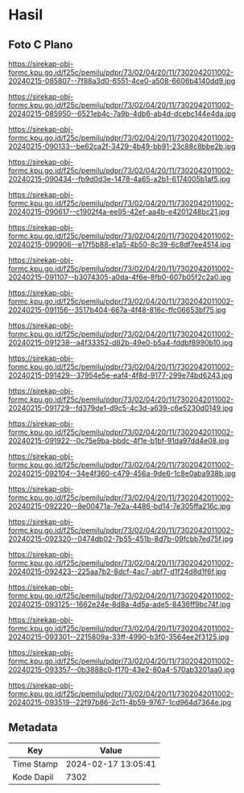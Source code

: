 # Hasil

## Foto C Plano

https://sirekap-obj-formc.kpu.go.id/f25c/pemilu/pdpr/73/02/04/20/11/7302042011002-20240215-085807--7f88a3d0-6551-4ce0-a508-6606b4140dd9.jpg

https://sirekap-obj-formc.kpu.go.id/f25c/pemilu/pdpr/73/02/04/20/11/7302042011002-20240215-085950--6521eb4c-7a9b-4db6-ab4d-dcebc144e4da.jpg

https://sirekap-obj-formc.kpu.go.id/f25c/pemilu/pdpr/73/02/04/20/11/7302042011002-20240215-090133--be62ca2f-3429-4b49-bb91-23c88c8bbe2b.jpg

https://sirekap-obj-formc.kpu.go.id/f25c/pemilu/pdpr/73/02/04/20/11/7302042011002-20240215-090434--fb9d0d3e-1478-4a65-a2b1-6174005b1af5.jpg

https://sirekap-obj-formc.kpu.go.id/f25c/pemilu/pdpr/73/02/04/20/11/7302042011002-20240215-090617--c1902f4a-ee95-42ef-aa4b-e4201248bc21.jpg

https://sirekap-obj-formc.kpu.go.id/f25c/pemilu/pdpr/73/02/04/20/11/7302042011002-20240215-090906--e17f5b88-e1a5-4b50-8c39-6c8df7ee4514.jpg

https://sirekap-obj-formc.kpu.go.id/f25c/pemilu/pdpr/73/02/04/20/11/7302042011002-20240215-091107--b3074305-a0da-4f6e-8fb0-607b05f2c2a0.jpg

https://sirekap-obj-formc.kpu.go.id/f25c/pemilu/pdpr/73/02/04/20/11/7302042011002-20240215-091156--3517b404-667a-4f48-816c-ffc06653bf75.jpg

https://sirekap-obj-formc.kpu.go.id/f25c/pemilu/pdpr/73/02/04/20/11/7302042011002-20240215-091238--a4f33352-d82b-49e0-b5a4-fddbf8990b10.jpg

https://sirekap-obj-formc.kpu.go.id/f25c/pemilu/pdpr/73/02/04/20/11/7302042011002-20240215-091429--37954e5e-eaf4-4f8d-9177-299e74bd6243.jpg

https://sirekap-obj-formc.kpu.go.id/f25c/pemilu/pdpr/73/02/04/20/11/7302042011002-20240215-091729--fd379de1-d9c5-4c3d-a639-c6e5230d0149.jpg

https://sirekap-obj-formc.kpu.go.id/f25c/pemilu/pdpr/73/02/04/20/11/7302042011002-20240215-091922--0c75e9ba-bbdc-4f1e-b1bf-91da97dd4e08.jpg

https://sirekap-obj-formc.kpu.go.id/f25c/pemilu/pdpr/73/02/04/20/11/7302042011002-20240215-092104--34e4f360-c479-456a-9de6-1c8e0aba938b.jpg

https://sirekap-obj-formc.kpu.go.id/f25c/pemilu/pdpr/73/02/04/20/11/7302042011002-20240215-092220--8e00471a-7e2a-4486-bd14-7e305ffa216c.jpg

https://sirekap-obj-formc.kpu.go.id/f25c/pemilu/pdpr/73/02/04/20/11/7302042011002-20240215-092320--0474db02-7b55-451b-8d7b-09fcbb7ed75f.jpg

https://sirekap-obj-formc.kpu.go.id/f25c/pemilu/pdpr/73/02/04/20/11/7302042011002-20240215-092423--225aa7b2-8dcf-4ac7-abf7-d1f24d8d1f6f.jpg

https://sirekap-obj-formc.kpu.go.id/f25c/pemilu/pdpr/73/02/04/20/11/7302042011002-20240215-093125--1662e24e-8d8a-4d5a-ade5-8436ff9bc74f.jpg

https://sirekap-obj-formc.kpu.go.id/f25c/pemilu/pdpr/73/02/04/20/11/7302042011002-20240215-093301--2215809a-33ff-4990-b3f0-3564ee2f3125.jpg

https://sirekap-obj-formc.kpu.go.id/f25c/pemilu/pdpr/73/02/04/20/11/7302042011002-20240215-093357--0b3888c0-f170-43e2-80a4-570ab3201aa0.jpg

https://sirekap-obj-formc.kpu.go.id/f25c/pemilu/pdpr/73/02/04/20/11/7302042011002-20240215-093519--22f97b86-2c11-4b59-9767-1cd964d7364e.jpg


## Metadata

| Key        | Value               |
| ---------- | ------------------- |
| Time Stamp | 2024-02-17 13:05:41 |
| Kode Dapil | 7302                |



